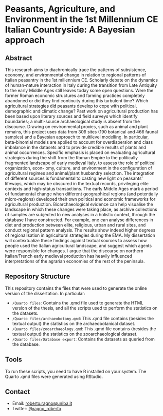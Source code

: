 # Peasants, Agriculture, and Environment in the 1st Millennium CE Italian Countryside: A Bayesian approach

## Abstract
This research aims to diachronically trace the patterns of subsistence, economy, and environmental change in relation to regional patterns of Italian peasantry in the 1st millennium CE. Scholarly debate on the dynamics of human-nature interaction in Italy during the transition from Late Antiquity to the early Middle Ages still leaves today some open questions. Were the former Roman economic structures and farming practices completely abandoned or did they find continuity during this turbulent time? Which agricultural strategies did peasants develop to cope with political, demographic and climatic change? 
Past work on agricultural production has been based upon literary sources and field surveys which identify boundaries; a multi-source archaeological study is absent from the discourse. Drawing on environmental proxies, such as animal and plant remains, this project uses data from 309 sites (190 botanical and 466 faunal samples) and a Bayesian approach to multilevel modelling. 
In particular, beta-binomial models are applied to account for overdispersion and class imbalance in the datasets and to provide credible results of plants and animal occurrences. Specific emphasis is placed on evaluating agricultural strategies during the shift from the Roman Empire to the politically fragmented landscape of early medieval Italy, to assess the role of political organization, econ- omy, culture, and environment in the configuration of agricultural regimes and animal/plant husbandry selection. The integration of different sources is fundamental to casting new light on peasants’ lifeways, which may be obscured in the textual records, privileging elite contexts and high-status transactions. 
The early Middle Ages mark a period of fundamental change when different geographical regions (and potentially micro-regions) developed their own political and economic frameworks for agricultural production. Bioarchaeological evidence can help visualise the landscape in which these changes were taking place, as archive collections of samples are subjected to new analyses in a holistic context, through the database I have constructed. For example, one can analyse differences in diet and production between elite, religious, urban and rural sites, and conduct regional pattern analysis. 
The results show indeed higher degrees of regionalisation in agricultural strategies during the EMA. My dissertation will contextualize these findings against textual sources to assess how people used the Italian agricultural landscape, and suggest which agents were responsible for changes. I argue that the discourse on northern Italian/French early medieval production has heavily influenced interpretations of the agrarian economies of the rest of the peninsula.

## Repository Structure
This repository contains the files that were used to generate the online version of the dissertation. In particular:
- `/Quarto files`: Contains the .qmd file used to generate the HTML version of the thesis, and all the scripts used to perform the statistics on the datasets.
- `/Quarto files/archaeobotany.qmd`: This .qmd file contains (besides the textual output) the statistics on the archaeobotanical dataset.
- `/Quarto files/zooarchaeology.qmd`: This .qmd file contains (besides the textual output) the statistics on the zooarchaeological dataset.
- `/Quarto files/Database export`: Contains the datasets as queried from the database.

## Tools
To run these scripts, you need to have R installed on your system. The Quarto .qmd files were generated using RStudio.

## Contact
- Email: roberto.ragno@uniba.it
- Twitter: [@ragno_roberto](https://twitter.com/ragno_roberto)
